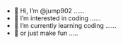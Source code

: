 - 👋 Hi, I’m @jump902 ......
- 👀 I’m interested in coding ......
- 🌱 I’m currently learning coding ......
- 🌱 or just make fun .....

<!---
jump902/jump902 is a ✨ special ✨ repository because its `README.md` (this file) appears on your GitHub profile.
You can click the Preview link to take a look at your changes.
--->
